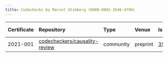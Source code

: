 ```yaml
---
title: Codechecks by Marcel Stimberg (0000-0002-2648-4790)
---
```



|Certificate |Repository                    |Type      |Venue    |Issue |Report                                 |Check date |
|:-------|:--------------------------------|:------------------|:------------------|:---|:--------------------------|:----------|
|2021-001    |[codecheckers/causality-review](https://github.com/codecheckers/causality-review)|community |preprint |[35](https://github.com/codecheckers/register/issues/35)|https://doi.org/10.5281/zenodo.4720843 |2021-04-27 |
